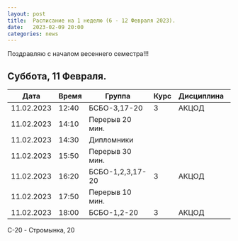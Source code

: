 ```yaml
---
layout: post
title:  Расписание на 1 неделю (6 - 12 Февраля 2023).
date:   2023-02-09 20:00
categories: news
---
```


Поздравляю с началом весеннего семестра!!!

## Суббота, 11 Февраля.

| Дата          | Время   | Группа               | Курс | Дисциплина  | Аудитория  | Материалы |
| ------------- | ------- | -------------------- | ---- | ----------- | ---------- | --------- |
|11.02.2023     |12:40    |БСБО-3,17-20          |3     |АКЦОД        |   328(С-20)|           |
|11.02.2023     |14:10    |Перерыв 20 мин.       |      |             |            |           |
|11.02.2023     |14:30    |Дипломники            |      |             |      (С-20)|           |
|11.02.2023     |15:50    |Перерыв 30 мин.       |      |             |            |           |
|11.02.2023     |16:20    |БСБО-1,2,3,17-20      |3     |АКЦОД        |   348(C-20)|           |
|11.02.2023     |17:50    |Перерыв 10 мин.       |      |             |            |           |
|11.02.2023     |18:00    |БСБО-1,2-20           |3     |АКЦОД        |   328(C-20)|           |

C-20 - Стромынка, 20

